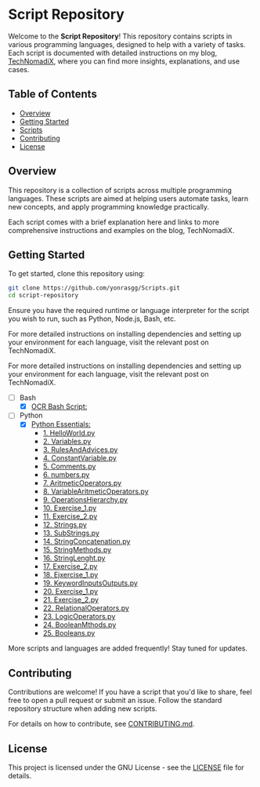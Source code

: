 # Script Repository

Welcome to the **Script Repository**! This repository contains scripts in various programming languages, designed to help with a variety of tasks. Each script is documented with detailed instructions on my blog, [TechNomadiX](https://gaaspkm.online), where you can find more insights, explanations, and use cases.

## Table of Contents
- [Overview](#overview)
- [Getting Started](#getting-started)
- [Scripts](#scripts)
- [Contributing](#contributing)
- [License](#license)

## Overview
This repository is a collection of scripts across multiple programming languages. These scripts are aimed at helping users automate tasks, learn new concepts, and apply programming knowledge practically.

Each script comes with a brief explanation here and links to more comprehensive instructions and examples on the blog, TechNomadiX.

## Getting Started
To get started, clone this repository using:

```bash
git clone https://github.com/yonrasgg/Scripts.git
cd script-repository
```

Ensure you have the required runtime or language interpreter for the script you wish to run, such as Python, Node.js, Bash, etc.

For more detailed instructions on installing dependencies and setting up your environment for each language, visit the relevant post on TechNomadiX.

For more detailed instructions on installing dependencies and setting up your environment for each language, visit the relevant post on TechNomadiX.

- [ ] Bash
    - [X] [OCR Bash Script:](https://gaaspkm.online/posts/ocr-bash-script/)
- [ ] Python
    - [X] [Python Essentials:](https://github.com/yonrasgg/Scripts/tree/main/Python)
        - [1. HelloWorld.py](https://github.com/yonrasgg/Scripts/blob/main/Python/1.HelloWorld.py)
        - [2. Variables.py](https://github.com/yonrasgg/Scripts/blob/main/Python/2.Variables.py)
        - [3. RulesAndAdvices.py](https://github.com/yonrasgg/Scripts/blob/main/Python/3.RulesAndAdvices.py)
        - [4. ConstantVariable.py](https://github.com/yonrasgg/Scripts/blob/main/Python/4.ConstantVariable.py)
        - [5. Comments.py](https://github.com/yonrasgg/Scripts/blob/main/Python/5.Comments.py)
        - [6. numbers.py](https://github.com/yonrasgg/Scripts/blob/main/Python/6.numbers.py)
        - [7. AritmeticOperators.py](https://github.com/yonrasgg/Scripts/blob/main/Python/7.AritmeticOperators.py)
        - [8. VariableAritmeticOperators.py](https://github.com/yonrasgg/Scripts/blob/main/Python/8.VariableAritmeticOperators.py)
        - [9. OperationsHierarchy.py](https://github.com/yonrasgg/Scripts/blob/main/Python/9.OperationsHierarchy.py)
        - [10. Exercise_1.py](https://github.com/yonrasgg/Scripts/blob/main/Python/10.Exercise_1.py)
        - [11. Exercise_2.py](https://github.com/yonrasgg/Scripts/blob/main/Python/11.Exercise_2.py)
        - [12. Strings.py](https://github.com/yonrasgg/Scripts/blob/main/Python/12.Strings.py)
        - [13. SubStrings.py](https://github.com/yonrasgg/Scripts/blob/main/Python/13.SubStrings.py)
        - [14. StringConcatenation.py](https://github.com/yonrasgg/Scripts/blob/main/Python/14.StringConcatenation.py)
        - [15. StringMethods.py](https://github.com/yonrasgg/Scripts/blob/main/Python/15.StringMethods.py)
        - [16. StringLenght.py](https://github.com/yonrasgg/Scripts/blob/main/Python/16.StringLenght.py)
        - [17. Exercise_2.py](https://github.com/yonrasgg/Scripts/blob/main/Python/17.Exercise_2.py)
        - [18. Ejxercise_1.py](https://github.com/yonrasgg/Scripts/blob/main/Python/18.Ejxercise_1.py)
        - [19. KeywordInputsOutputs.py](https://github.com/yonrasgg/Scripts/blob/main/Python/19.KeywordInputsOutputs.py)
        - [20. Exercise_1.py](https://github.com/yonrasgg/Scripts/blob/main/Python/20.Exercise_1.py)
        - [21. Exercise_2.py](https://github.com/yonrasgg/Scripts/blob/main/Python/21.Exercise_2.py)
        - [22. RelationalOperators.py](https://github.com/yonrasgg/Scripts/blob/main/Python/22.RelationalOperators.py)
        - [23. LogicOperators.py](https://github.com/yonrasgg/Scripts/blob/main/Python/23.LogicOperators.py)
        - [24. BooleanMthods.py](https://github.com/yonrasgg/Scripts/blob/main/Python/24.BooleanMthods.py)
        - [25. Booleans.py](https://github.com/yonrasgg/Scripts/blob/main/Python/25.Booleans.py)
       
More scripts and languages are added frequently! Stay tuned for updates.

## Contributing
Contributions are welcome! If you have a script that you'd like to share, feel free to open a pull request or submit an issue. Follow the standard repository structure when adding new scripts.

For details on how to contribute, see [CONTRIBUTING.md](https://github.com/yonrasgg/Scripts/blob/main/LICENSE).

## License
This project is licensed under the GNU License - see the [LICENSE](https://github.com/yonrasgg/Scripts/blob/main/LICENSE) file for details.